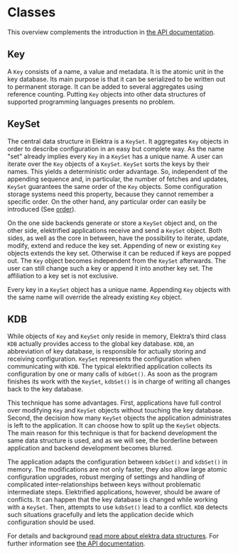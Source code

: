 # Classes

This overview complements the introduction in
[the API documentation](https://doc.libelektra.org/api/current/html/).

## Key

A `Key` consists of a name, a value and metadata.
It is the atomic unit in the key database. Its main purpose is that it
can be serialized to be written out to permanent storage. It can be
added to several aggregates using reference counting.
Putting `Key` objects into other data structures of supported
programming languages presents no problem.

## KeySet

The central data structure in Elektra is a `KeySet`. It aggregates `Key`
objects in order to describe configuration in an easy but complete way.
As the name "set" already implies every `Key` in a `KeySet` has a
unique name. A user can iterate over the `Key` objects of a `KeySet`.
`KeySet` sorts the keys by their names. This yields a deterministic
order advantage. So, independent of the appending sequence and, in
particular, the number of fetches and updates, `KeySet` guarantees the
same order of the `Key` objects. Some configuration storage systems
need this property, because they cannot remember a specific order.
On the other hand, any particular order can easily be introduced
(See [order](/doc/METADATA.ini)).

On the one side backends generate or store a `KeySet` object and, on the
other side, elektrified applications receive and send a `KeySet` object.
Both sides, as well as the core in between, have the possibility to
iterate, update, modify, extend and reduce the key set. Appending of
new or existing `Key` objects extends the key set. Otherwise it can be
reduced if keys are popped out. The `Key` object becomes independent from
the `KeySet` afterwards. The user can still change such a key or append
it into another key set. The affiliation to a key set is not exclusive.

Every key in a `KeySet` object has a unique name. Appending `Key` objects with
the same name will override the already existing `Key` object.

## KDB

While objects of `Key` and `KeySet` only reside in memory,
Elektra’s third class
`KDB` actually provides access to the global key database. `KDB`,
an abbreviation of key database, is responsible for
actually storing and receiving configuration. `KeySet` represents the
configuration when communicating with `KDB`.
The typical elektrified application collects its configuration by one or
many calls of `kdbGet()`.
As soon as the program finishes its work with the
`KeySet`,
`kdbSet()` is in charge of writing all changes back to the key
database.

This technique has some advantages. First, applications have full
control over modifying
`Key` and `KeySet` objects without touching the key database.
Second,
the decision how many `KeySet` objects the application
administrates is left to the application.
It can choose how to split up the `KeySet` objects.
The main reason for this technique is that for backend development the
same data structure is used, and
as we will see, the borderline between application
and backend development becomes blurred.

The application adapts the configuration between `kdbGet()`
and `kdbSet()` in memory.
The modifications are not only
faster, they also allow large atomic
configuration upgrades, robust merging of settings and handling of
complicated inter-relationships between keys without problematic
intermediate steps.
Elektrified applications, however, should be aware of conflicts.
It can happen that the key database is
changed while working with a `KeySet`.
Then, attempts to use `kdbSet()` lead to a conflict.
`KDB` detects such situations gracefully and lets the application decide
which configuration should be used.

For details and background
[read more about elektra data structures](data-structures.md).
For further information see
[the API documentation](https://doc.libelektra.org/api/current/html/).
